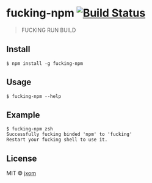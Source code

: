 # fucking-npm [![Build Status](https://travis-ci.org/jxom/fucking-npm.svg?branch=master)](https://travis-ci.org/jxom/fucking-npm)

> FUCKING RUN BUILD


## Install

```
$ npm install -g fucking-npm
```


## Usage

```
$ fucking-npm --help
```

## Example

```
$ fucking-npm zsh
Successfully fucking binded 'npm' to 'fucking'
Restart your fucking shell to use it.
```


## License

MIT © [jxom](http://jxom.io)
